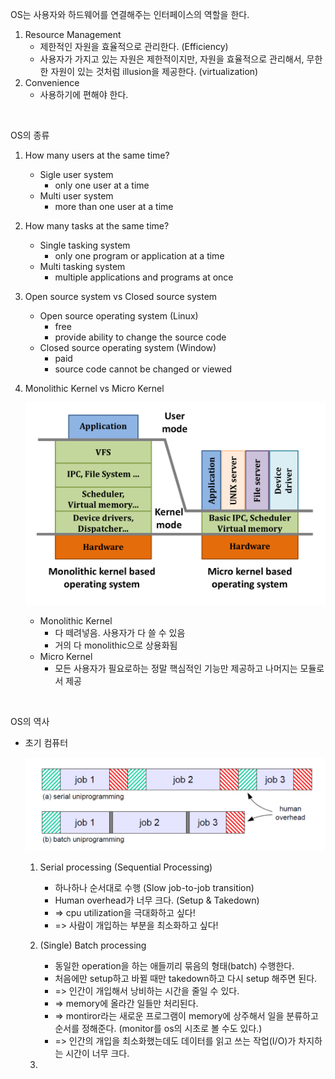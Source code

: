 OS는 사용자와 하드웨어를 연결해주는 인터페이스의 역할을 한다. 

1. Resource Management
   - 제한적인 자원을 효율적으로 관리한다. (Efficiency)
   - 사용자가 가지고 있는 자원은 제한적이지만, 자원을 효율적으로 관리해서, 무한한 자원이 있는 것처럼 illusion을 제공한다. (virtualization)
2. Convenience
   - 사용하기에 편해야 한다.

<br>

OS의 종류

1. How many users at the same time?

   - Sigle user system
     - only one user at a time
   - Multi user system
     - more than one user at a time

2. How many tasks at the same time?

   - Single tasking system
     - only one program or application at a time
   - Multi tasking system
     - multiple applications and programs at once

3. Open source system vs Closed source system

   - Open source operating system (Linux)
     - free
     - provide ability to change the source code
   - Closed source operating system (Window)
     - paid
     - source code cannot be changed or viewed

4. Monolithic Kernel vs Micro Kernel

   ![IMG_766B7F89C02C-1](image.assets/IMG_766B7F89C02C-1.jpeg)

   - Monolithic Kernel
     - 다 떼려넣음. 사용자가 다 쓸 수 있음
     - 거의 다 monolithic으로 상용화됨
   - Micro Kernel
     - 모든 사용자가 필요로하는 정말 핵심적인 기능만 제공하고 나머지는 모듈로서 제공

<br>

OS의 역사

- 초기 컴퓨터

  ![IMG_B5C426197380-1](image.assets/IMG_B5C426197380-1.jpeg)

  1. Serial processing (Sequential Processing)
     - 하나하나 순서대로 수행 (Slow job-to-job transition)
     - Human overhead가 너무 크다. (Setup & Takedown)
     - => cpu utilization을 극대화하고 싶다!
     - => 사람이 개입하는 부분을 최소화하고 싶다!

  2. (Single) Batch processing
     - 동일한 operation을 하는 애들끼리 묶음의 형태(batch) 수행한다.
     - 처음에만 setup하고 바뀔 때만 takedown하고 다시 setup 해주면 된다.
     - => 인간이 개입해서 낭비하는 시간을 줄일 수 있다.
     - => memory에 올라간 일들만 처리된다.
     - => montiror라는 새로운 프로그램이 memory에 상주해서 일을 분류하고 순서를 정해준다. (monitor를 os의 시초로 볼 수도 있다.)
     - => 인간의 개입을 최소화했는데도 데이터를 읽고 쓰는 작업(I/O)가 차지하는 시간이 너무 크다.
  3. 